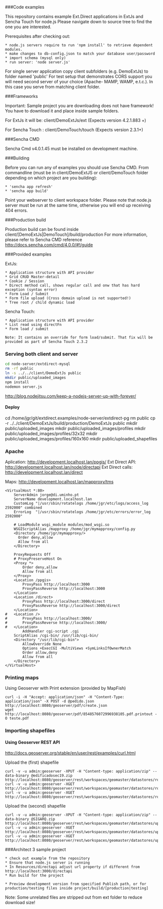 ###Code examples

This repository contains example Ext.Direct applications in ExtJs and Sencha Touch for node.js
Please navigate down to source tree to find the one you are interested.

Prerequisites after checking out:

    * node.js servers require to run 'npm install' to retrieve dependent modules.
    * make changes to db-config.json to match your database user/password
    * import schema (mysql only)
    * run server: 'node server.js'


For single server application copy client subfolders (e.g. DemoExtJs) to folder named 'public'
For test setup that demonstrates CORS support you will need second server of your choice (Apache- MAMP, WAMP, e.t.c.). In this case you serve from matching client folder.


###Frameworks

Important: Sample project you are downloading does not have framework!
You have to download it and place inside sample folders.

For ExtJs it will be:  client/DemoExtJs/ext (Expects version 4.2.1.883 +)

For Sencha Touch :  client/DemoTouch/touch (Expects version 2.3.1+)

###Sencha CMD

Sencha Cmd v4.0.1.45 must be installed on development machine.

###Building

Before you can run any of examples you should use Sencha CMD.
From commandline (must be in client/DemoExtJS or client/DemoTouch folder depending on which project are you building):

    * 'sencha app refresh'
    * 'sencha app build'

Point your webserver to client workspace folder.
Please note that node.js server must be run at the same time, otherwise you will end up receiving 404 errors.


###Production build

Production build can be found inside client/[DemoExtJs|DemoTouch]/build/production
For more information, please refer to Sencha CMD reference http://docs.sencha.com/cmd/4.0.0/#!/guide


###Provided examples

ExtJs:

    * Application structure with API provider
    * Grid CRUD Master-detail
    * Cookie / Session
    * Direct method call, shows regular call and onw that has hard exception (syntax error)
    * Form Load / Submit
    * Form file upload (Cross domain upload is not supported!)
    * Tree root / child dynamic load

Sencha Touch:

    * Application structure with API provider
    * List read using directFn
    * Form load / submit

    Note: It contains an override for form load/submit. That fix will be provided as part of Sencha Touch 2.3.2

### Serving both client and server

```bash
cd node-server/extdirect-mysql
rm -rf public
ln -s ../../client/DemoExtJs public
mkdir public/uploaded_images
npm install
nodemon server.js
```

http://blog.nodejitsu.com/keep-a-nodejs-server-up-with-forever/

#### Deploy

cd /home/jgr/git/extdirect.examples/node-server/extdirect-pg
rm public
cp -r ../../client/DemoExtJs/build/production/DemoExtJs public
mkdir public/uploaded_images
mkdir public/uploaded_images/profiles
mkdir public/uploaded_images/profiles/32x32
mkdir public/uploaded_images/profiles/160x160
mkdir public/uploaded_shapefiles

### Apache

Aplication: http://development.localhost.lan/ppgis/
Ext Direct API: http://development.localhost.lan/node/directapi
Ext Direct calls: http://development.localhost.lan/direct

Maps: http://development.localhost.lan/mapproxy/tms

```
<VirtualHost *:80>
	ServerAdmin jorge@di.uminho.pt
	ServerName development.localhost.lan
	CustomLog "|/usr/sbin/rotatelogs /home/jgr/etc/logs/access_log 2592000" combined
	ErrorLog  "|/usr/sbin/rotatelogs /home/jgr/etc/errors/error_log 2592000"

    # LoadModule wsgi_module modules/mod_wsgi.so
    WSGIScriptAlias /mapproxy /home/jgr/mymapproxy/config.py
    <Directory /home/jgr/mymapproxy/>
      Order deny,allow
      Allow from all
    </Directory>
    
	ProxyRequests Off
	# ProxyPreserveHost On
	<Proxy *>
		Order deny,allow
		Allow from all
	</Proxy>
	<Location /ppgis>
		ProxyPass http://localhost:3000
		ProxyPassReverse http://localhost:3000
	</Location>
	<Location /direct>
		ProxyPass http://localhost:3000/direct
		ProxyPassReverse http://localhost:3000/direct
	</Location>
#	<Location />
#		ProxyPass http://localhost:3000/
#		ProxyPassReverse http://localhost:3000/
#	</Location>
        AddHandler cgi-script .cgi 
	ScriptAlias /cgi-bin/ /usr/lib/cgi-bin/
	<Directory "/usr/lib/cgi-bin">
		AllowOverride None
		Options +ExecCGI -MultiViews +SymLinksIfOwnerMatch
		Order allow,deny
		Allow from all
	</Directory>
</VirtualHost>
```
### Printing maps

Using Geoserver with Print extension (provided by MapFish)

```
curl -i -H "Accept: application/json" -H "Content-Type: application/json" -X POST -d @pedido.json http://localhost:8080/geoserver/pdf/create.json
wget http://localhost:8080/geoserver/pdf/8548576072996938105.pdf.printout -O teste.pdf
```

### Importing shapefiles

#### Using Geoserver REST API

http://docs.geoserver.org/stable/en/user/rest/examples/curl.html

Upload the (first) shapefile
```
curl -v -u admin:geoserver -XPUT -H "Content-type: application/zip" --data-binary @edificadosec19.zip http://localhost:8080/geoserver/rest/workspaces/geomaster/datastores/roads/file.shp
curl -v -u admin:geoserver -XGET http://localhost:8080/geoserver/rest/workspaces/geomaster/datastores/roads/featuretypes.xml
curl -v -u admin:geoserver -XGET http://localhost:8080/geoserver/rest/workspaces/geomaster/datastores/roads/featuretypes/edificado.xml
```

Upload the (second) shapefile
```
curl -v -u admin:geoserver -XPUT -H "Content-type: application/zip" --data-binary @SIGARQ.zip http://localhost:8080/geoserver/rest/workspaces/geomaster/datastores/upload21/file.shp
curl -v -u admin:geoserver -XGET http://localhost:8080/geoserver/rest/workspaces/geomaster/datastores/upload21/featuretypes.xml
curl -v -u admin:geoserver -XGET http://localhost:8080/geoserver/rest/workspaces/geomaster/datastores/upload21/featuretypes/edificado0.xml
```



###Architect 3 sample project

    * check out example from the repository
    * Ensure that node.js server is running
    * In Resources/directapi adjust url property if different from http://localhost:3000/directapi
    * Run build for the project

    * Preview development version from specified Publish path, or for production/testing files inside project/build/[production|testing]

Note: Some unrelated files are stripped out from ext folder to reduce download size!